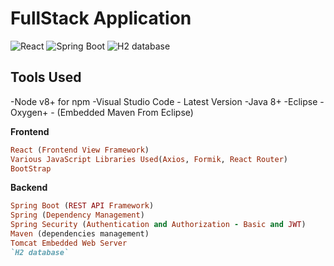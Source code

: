 # FullStack Application

![React](https://img.shields.io/badge/Frontend-React-9cf.svg)
![Spring Boot](https://img.shields.io/badge/Backend-Spring%20Boot-informational.svg)
![H2 database](https://img.shields.io/badge/DB-H2%20database-orange.svg)

## Tools Used

-Node v8+ for npm
-Visual Studio Code - Latest Version
-Java 8+
-Eclipse - Oxygen+ - (Embedded Maven From Eclipse)

**Frontend**
```ruby
React (Frontend View Framework) 
Various JavaScript Libraries Used(Axios, Formik, React Router)
BootStrap
```

**Backend**
```ruby
Spring Boot (REST API Framework)
Spring (Dependency Management)
Spring Security (Authentication and Authorization - Basic and JWT)
Maven (dependencies management)
Tomcat Embedded Web Server
`H2 database`
```